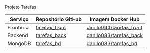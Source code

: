 Projeto Tarefas

| Serviço   | Repositório GitHub                                 | Imagem Docker Hub                          |
|-----------|-----------------------------------------------------|---------------------------------------------|
| Frontend  | [tarefas_front](https://github.com/danilo083/tarefas_front)   | [danilo083/tarefas_front](https://hub.docker.com/r/danilo083/tarefas_front)   |
| Backend   | [tarefas_back](https://github.com/danilo083/tarefas_back)     | [danilo083/tarefas_back](https://hub.docker.com/r/danilo083/tarefas_back)     |
| MongoDB   | [tarefas_bd](https://github.com/danilo083/tarefas_bd)         | [danilo083/tarefas_bd](https://hub.docker.com/r/danilo083/tarefas_bd)         |

